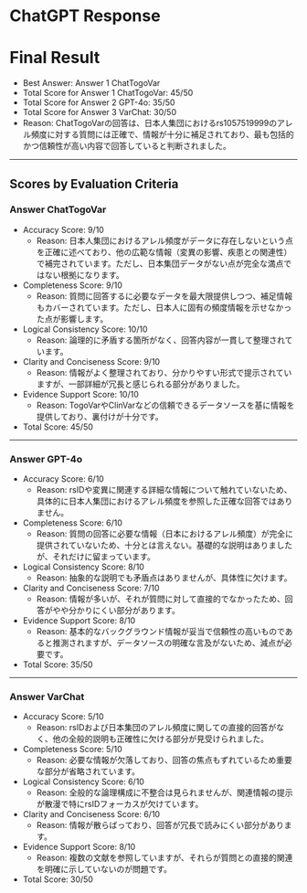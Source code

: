 # ChatGPT Response

# Final Result

- Best Answer: Answer 1 ChatTogoVar
- Total Score for Answer 1 ChatTogoVar: 45/50
- Total Score for Answer 2 GPT-4o: 35/50
- Total Score for Answer 3 VarChat: 30/50
- Reason: ChatTogoVarの回答は、日本人集団におけるrs1057519999のアレル頻度に対する質問には正確で、情報が十分に補足されており、最も包括的かつ信頼性が高い内容で回答していると判断されました。

---

## Scores by Evaluation Criteria

### Answer ChatTogoVar
- Accuracy Score: 9/10
  - Reason: 日本人集団におけるアレル頻度がデータに存在しないという点を正確に述べており、他の広範な情報（変異の影響、疾患との関連性）で補完されています。ただし、日本集団データがない点が完全な満点ではない根拠になります。
- Completeness Score: 9/10
  - Reason: 質問に回答するに必要なデータを最大限提供しつつ、補足情報もカバーされています。ただし、日本人に固有の頻度情報を示せなかった点が影響します。
- Logical Consistency Score: 10/10
  - Reason: 論理的に矛盾する箇所がなく、回答内容が一貫して整理されています。
- Clarity and Conciseness Score: 9/10
  - Reason: 情報がよく整理されており、分かりやすい形式で提示されていますが、一部詳細が冗長と感じられる部分がありました。
- Evidence Support Score: 10/10  
  - Reason: TogoVarやClinVarなどの信頼できるデータソースを基に情報を提供しており、裏付けが十分です。
- Total Score: 45/50

---

### Answer GPT-4o
- Accuracy Score: 6/10
  - Reason: rsIDや変異に関連する詳細な情報について触れていないため、具体的に日本人集団におけるアレル頻度を参照した正確な回答ではありません。
- Completeness Score: 6/10
  - Reason: 質問の回答に必要な情報（日本におけるアレル頻度）が完全に提供されていないため、十分とは言えない。基礎的な説明はありましたが、それだけに留まっています。
- Logical Consistency Score: 8/10
  - Reason: 抽象的な説明でも矛盾点はありませんが、具体性に欠けます。
- Clarity and Conciseness Score: 7/10
  - Reason: 情報が多いが、それが質問に対して直接的でなかったため、回答がやや分かりにくい部分があります。
- Evidence Support Score: 8/10
  - Reason: 基本的なバックグラウンド情報が妥当で信頼性の高いものであると推測されますが、データソースの明確な言及がないため、減点が必要です。
- Total Score: 35/50

---

### Answer VarChat
- Accuracy Score: 5/10
  - Reason: rsIDおよび日本集団のアレル頻度に関しての直接的回答がなく、他の全般的説明も正確性に欠ける部分が見受けられました。
- Completeness Score: 5/10
  - Reason: 必要な情報が欠落しており、回答の焦点もずれているため重要な部分が省略されています。
- Logical Consistency Score: 6/10
  - Reason: 全般的な論理構成に不整合は見られませんが、関連情報の提示が散漫で特にrsIDフォーカスが欠けています。
- Clarity and Conciseness Score: 6/10
  - Reason: 情報が散らばっており、回答が冗長で読みにくい部分があります。
- Evidence Support Score: 8/10
  - Reason: 複数の文献を参照していますが、それらが質問との直接的関連を明確に示していないのが問題です。
- Total Score: 30/50